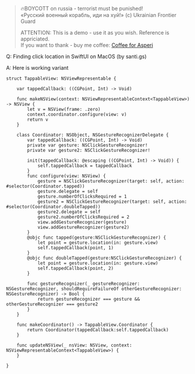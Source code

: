 >
> 🔥BOYCOTT on russia - terrorist must be punished!<br>
> «Русский военный корабль, иди на хуй!» (c) Ukrainian Frontier Guard
> 
> ATTENTION: This is a demo - use it as you wish. Reference is appriciated.<br>
> If you want to thank - buy me coffee: [Coffee for Asperi](https://secure.wayforpay.com/donate/asperi)
>

Q: Finding click location in SwiftUI on MacOS (by santi.gs)

A: Here is working variant

```
struct TappableView: NSViewRepresentable {

    var tappedCallback: ((CGPoint, Int) -> Void)

    func makeNSView(context: NSViewRepresentableContext<TappableView>) -> NSView {
        let v = NSView(frame: .zero)
        context.coordinator.configure(view: v)
        return v
    }

    class Coordinator: NSObject, NSGestureRecognizerDelegate {
        var tappedCallback: ((CGPoint, Int) -> Void)
        private var gesture: NSClickGestureRecognizer!
        private var gesture2: NSClickGestureRecognizer!

        init(tappedCallback: @escaping ((CGPoint, Int) -> Void)) {
            self.tappedCallback = tappedCallback
        }
        func configure(view: NSView) {
            gesture = NSClickGestureRecognizer(target: self, action: #selector(Coordinator.tapped))
            gesture.delegate = self
            gesture.numberOfClicksRequired = 1
            gesture2 = NSClickGestureRecognizer(target: self, action: #selector(Coordinator.doubleTapped))
            gesture2.delegate = self
            gesture2.numberOfClicksRequired = 2
            view.addGestureRecognizer(gesture)
            view.addGestureRecognizer(gesture2)
        }
        @objc func tapped(gesture:NSClickGestureRecognizer) {
            let point = gesture.location(in: gesture.view)
            self.tappedCallback(point, 1)
        }
        @objc func doubleTapped(gesture:NSClickGestureRecognizer) {
            let point = gesture.location(in: gesture.view)
            self.tappedCallback(point, 2)
        }

        func gestureRecognizer(_ gestureRecognizer: NSGestureRecognizer, shouldRequireFailureOf otherGestureRecognizer: NSGestureRecognizer) -> Bool {
            return gestureRecognizer === gesture && otherGestureRecognizer === gesture2
        }
    }

    func makeCoordinator() -> TappableView.Coordinator {
        return Coordinator(tappedCallback:self.tappedCallback)
    }

    func updateNSView(_ nsView: NSView, context: NSViewRepresentableContext<TappableView>) {
    }

}
```
